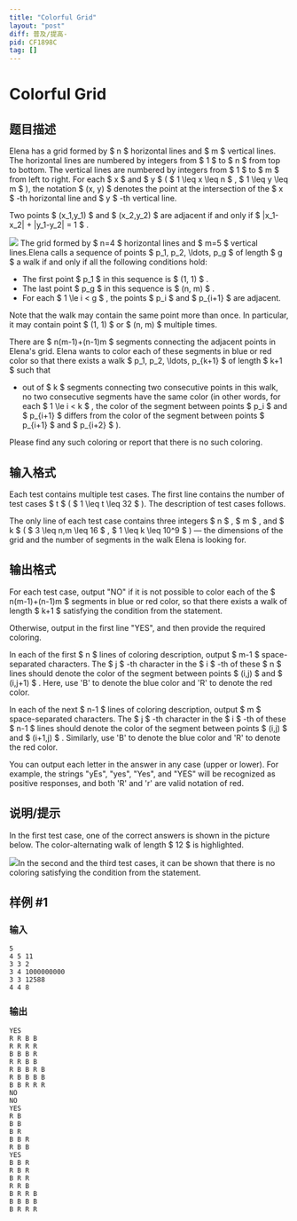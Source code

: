```yaml
---
title: "Colorful Grid"
layout: "post"
diff: 普及/提高-
pid: CF1898C
tag: []
---
```


# Colorful Grid

## 题目描述

Elena has a grid formed by $ n $ horizontal lines and $ m $ vertical lines. The horizontal lines are numbered by integers from $ 1 $ to $ n $ from top to bottom. The vertical lines are numbered by integers from $ 1 $ to $ m $ from left to right. For each $ x $ and $ y $ ( $ 1 \leq x \leq n $ , $ 1 \leq y \leq m $ ), the notation $ (x, y) $ denotes the point at the intersection of the $ x $ -th horizontal line and $ y $ -th vertical line.

Two points $ (x_1,y_1) $ and $ (x_2,y_2) $ are adjacent if and only if $ |x_1-x_2| + |y_1-y_2| = 1 $ .

 ![](https://cdn.luogu.com.cn/upload/vjudge_pic/CF1898C/6c3cb21cf557af9dcb463c1e32ea40590620a065.png) The grid formed by $ n=4 $ horizontal lines and $ m=5 $ vertical lines.Elena calls a sequence of points $ p_1, p_2, \ldots, p_g $ of length $ g $ a walk if and only if all the following conditions hold:

- The first point $ p_1 $ in this sequence is $ (1, 1) $ .
- The last point $ p_g $ in this sequence is $ (n, m) $ .
- For each $ 1 \le i < g $ , the points $ p_i $ and $ p_{i+1} $ are adjacent.

Note that the walk may contain the same point more than once. In particular, it may contain point $ (1, 1) $ or $ (n, m) $ multiple times.

There are $ n(m-1)+(n-1)m $ segments connecting the adjacent points in Elena's grid. Elena wants to color each of these segments in blue or red color so that there exists a walk $ p_1, p_2, \ldots, p_{k+1} $ of length $ k+1 $ such that

- out of $ k $ segments connecting two consecutive points in this walk, no two consecutive segments have the same color (in other words, for each $ 1 \le i < k $ , the color of the segment between points $ p_i $ and $ p_{i+1} $ differs from the color of the segment between points $ p_{i+1} $ and $ p_{i+2} $ ).

Please find any such coloring or report that there is no such coloring.

## 输入格式

Each test contains multiple test cases. The first line contains the number of test cases $ t $ ( $ 1 \leq t \leq 32 $ ). The description of test cases follows.

The only line of each test case contains three integers $ n $ , $ m $ , and $ k $ ( $ 3 \leq n,m \leq 16 $ , $ 1 \leq k \leq 10^9 $ ) — the dimensions of the grid and the number of segments in the walk Elena is looking for.

## 输出格式

For each test case, output "NO" if it is not possible to color each of the $ n(m-1)+(n-1)m $ segments in blue or red color, so that there exists a walk of length $ k+1 $ satisfying the condition from the statement.

Otherwise, output in the first line "YES", and then provide the required coloring.

In each of the first $ n $ lines of coloring description, output $ m-1 $ space-separated characters. The $ j $ -th character in the $ i $ -th of these $ n $ lines should denote the color of the segment between points $ (i,j) $ and $ (i,j+1) $ . Here, use 'B' to denote the blue color and 'R' to denote the red color.

In each of the next $ n-1 $ lines of coloring description, output $ m $ space-separated characters. The $ j $ -th character in the $ i $ -th of these $ n-1 $ lines should denote the color of the segment between points $ (i,j) $ and $ (i+1,j) $ . Similarly, use 'B' to denote the blue color and 'R' to denote the red color.

You can output each letter in the answer in any case (upper or lower). For example, the strings "yEs", "yes", "Yes", and "YES" will be recognized as positive responses, and both 'R' and 'r' are valid notation of red.

## 说明/提示

In the first test case, one of the correct answers is shown in the picture below. The color-alternating walk of length $ 12 $ is highlighted.

 ![](https://cdn.luogu.com.cn/upload/vjudge_pic/CF1898C/b1be0887b26038ecce64f350278435c139e51a92.png)In the second and the third test cases, it can be shown that there is no coloring satisfying the condition from the statement.

## 样例 #1

### 输入

```
5
4 5 11
3 3 2
3 4 1000000000
3 3 12588
4 4 8
```

### 输出

```
YES
R R B B
R R R R
B B B R
R R B B
R B B R B
R B B B B
B B R R R
NO
NO
YES
R B
B B
B R
B B R
R B B
YES
B B R
R B R
B R R
R R B
B R R B
B B B B
B R R R
```

